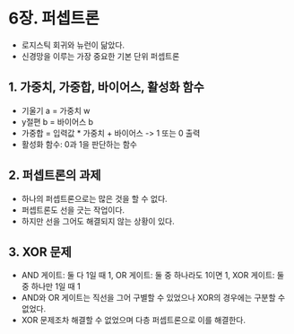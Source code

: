 # 6장. 퍼셉트론
- 로지스틱 회귀와 뉴런이 닮았다.
- 신경망을 이루는 가장 중요한 기본 단위 퍼셉트론

## 1. 가중치, 가중합, 바이어스, 활성화 함수
- 기울기 a = 가중치 w
- y절편 b = 바이어스 b
- 가중합 = 입력값 * 가중치 + 바이어스 -> 1 또는 0 출력
- 활성화 함수: 0과 1을 판단하는 함수

## 2. 퍼셉트론의 과제
- 하나의 퍼셉트론으로는 많은 것을 할 수 없다.
- 퍼셉트론도 선을 긋는 작업이다.
- 하지만 선을 그어도 해결되지 않는 상황이 있다.

## 3. XOR 문제
- AND 게이트: 둘 다 1일 때 1, OR 게이트: 둘 중 하나라도 1이면 1, XOR 게이트: 둘 중 하나만 1일 때 1
- AND와 OR 게이트는 직선을 그어 구별할 수 있었으나 XOR의 경우에는 구분할 수 없었다.
- XOR 문제조차 해결할 수 없었으며 다층 퍼셉트론으로 이를 해결한다.
